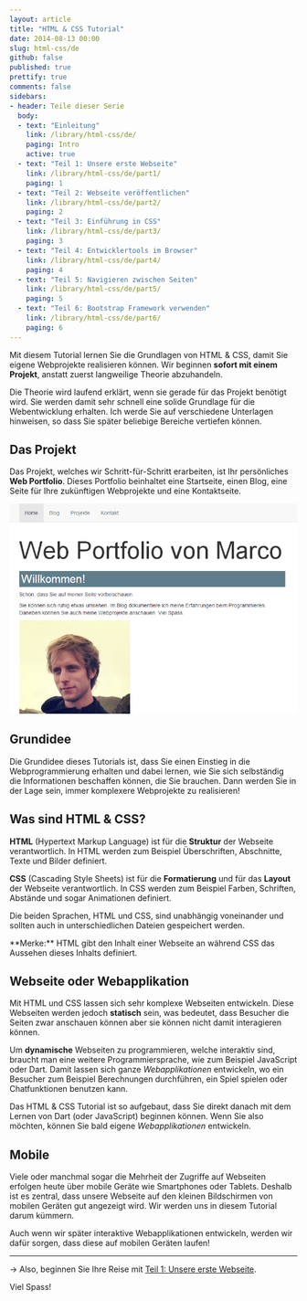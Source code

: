 ```yaml
---
layout: article
title: "HTML & CSS Tutorial"
date: 2014-08-13 00:00
slug: html-css/de
github: false
published: true
prettify: true
comments: false
sidebars:
- header: Teile dieser Serie
  body:
  - text: "Einleitung"
    link: /library/html-css/de/
    paging: Intro
    active: true
  - text: "Teil 1: Unsere erste Webseite"
    link: /library/html-css/de/part1/
    paging: 1
  - text: "Teil 2: Webseite veröffentlichen"
    link: /library/html-css/de/part2/
    paging: 2
  - text: "Teil 3: Einführung in CSS"
    link: /library/html-css/de/part3/
    paging: 3
  - text: "Teil 4: Entwicklertools im Browser"
    link: /library/html-css/de/part4/
    paging: 4
  - text: "Teil 5: Navigieren zwischen Seiten"
    link: /library/html-css/de/part5/
    paging: 5
  - text: "Teil 6: Bootstrap Framework verwenden"
    link: /library/html-css/de/part6/
    paging: 6
---
```


Mit diesem Tutorial lernen Sie die Grundlagen von HTML & CSS, damit Sie eigene Webprojekte realisieren können. Wir beginnen **sofort mit einem Projekt**, anstatt zuerst langweilige Theorie abzuhandeln.

Die Theorie wird laufend erklärt, wenn sie gerade für das Projekt benötigt wird. Sie werden damit sehr schnell eine solide Grundlage für die Webentwicklung erhalten. Ich werde Sie auf verschiedene Unterlagen hinweisen, so dass Sie später beliebige Bereiche vertiefen können. 


## Das Projekt

Das Projekt, welches wir Schritt-für-Schritt erarbeiten, ist Ihr persönliches **Web Portfolio**. Dieses Portfolio beinhaltet eine Startseite, einen Blog, eine Seite für Ihre zukünftigen Webprojekte und eine Kontaktseite.

<img src="/assets/library/html-css/portfolio.png" alt="Portfolio" class="img-thumbnail">


## Grundidee

Die Grundidee dieses Tutorials ist, dass Sie einen Einstieg in die Webprogrammierung erhalten und dabei lernen, wie Sie sich selbständig die Informationen beschaffen können, die Sie brauchen. Dann werden Sie in der Lage sein, immer komplexere Webprojekte zu realisieren!


## Was sind HTML & CSS?

**HTML** (Hypertext Markup Language) ist für die **Struktur** der Webseite verantwortlich. In HTML werden zum Beispiel Überschriften, Abschnitte, Texte und Bilder definiert.

**CSS** (Cascading Style Sheets) ist für die **Formatierung** und für das **Layout** der Webseite verantwortlich. In CSS werden zum Beispiel Farben, Schriften, Abstände und sogar Animationen definiert. 

Die beiden Sprachen, HTML und CSS, sind unabhängig voneinander und sollten auch in unterschiedlichen Dateien gespeichert werden.

<div class="alert alert-info">
**Merke:** HTML gibt den Inhalt einer Webseite an während CSS das Aussehen dieses Inhalts definiert.
</div>


## Webseite oder Webapplikation

Mit HTML und CSS lassen sich sehr komplexe Webseiten entwickeln. Diese Webseiten werden jedoch **statisch** sein, was bedeutet, dass Besucher die Seiten zwar anschauen können aber sie können nicht damit interagieren können. 

Um **dynamische** Webseiten zu programmieren, welche interaktiv sind, braucht man eine weitere Programmiersprache, wie zum Beispiel JavaScript oder Dart. Damit lassen sich ganze *Webapplikationen* entwickeln, wo ein Besucher zum Beispiel Berechnungen durchführen, ein Spiel spielen oder Chatfunktionen benutzen kann. 

Das HTML & CSS Tutorial ist so aufgebaut, dass Sie direkt danach mit dem Lernen von Dart (oder JavaScript) beginnen können. Wenn Sie also möchten, können Sie bald eigene *Webapplikationen* entwickeln.


## Mobile

Viele oder manchmal sogar die Mehrheit der Zugriffe auf Webseiten erfolgen heute über mobile Geräte wie Smartphones oder Tablets. Deshalb ist es zentral, dass unsere Webseite auf den kleinen Bildschirmen von mobilen Geräten gut angezeigt wird. Wir werden uns in diesem Tutorial darum kümmern.

Auch wenn wir später interaktive Webapplikationen entwickeln, werden wir dafür sorgen, dass diese auf mobilen Geräten laufen!


***

&rarr; Also, beginnen Sie Ihre Reise mit [Teil 1: Unsere erste Webseite](/library/html-css/de/part1/).

Viel Spass!


